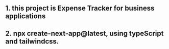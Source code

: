 ## 1. this project is Expense Tracker for business applications

## 2. npx create-next-app@latest, using typeScript and tailwindcss.

##

##

##

##

##

##
